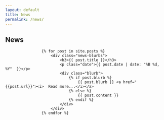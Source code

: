 ```yaml
---
layout: default
title: News
permalink: /news/
---
```


<div class="news-feed news-main">
	<h2>News</h2>

					{% for post in site.posts %}
						<div class="news-blurbs">
							<h3>{{ post.title }}</h3>
							<p class="date">{{ post.date | date: "%B %d, %Y"  }}</p>
							<div class="blurb">
								{% if post.blurb %}
									{{ post.blurb }} <a href="{{post.url}}"><i>  Read more...</i></a>
								{% else %}
									{{ post.content }}
								{% endif %}
							</div>
						</div>
					{% endfor %}
</div>

